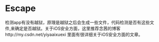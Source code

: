 # Escape
检测app有没有越狱，原理是越狱之后会生成一些文件，代码检测是否有这些文件,来确定是否越狱。关于iOS安全方面，这里推荐念茜的博客http://my.csdn.net/yiyaaixuexi 里面有很详细关于iOS安全方面的文章。
